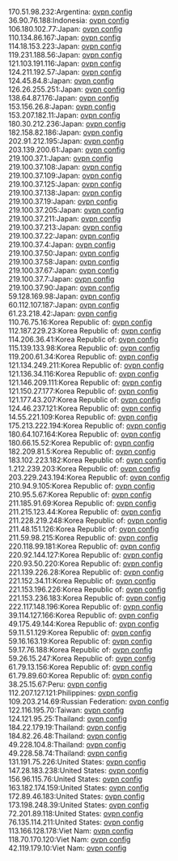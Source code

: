170.51.98.232:Argentina: [ovpn config](vpn/170_51_98_232.ovpn)  
36.90.76.188:Indonesia: [ovpn config](vpn/36_90_76_188.ovpn)  
106.180.102.77:Japan: [ovpn config](vpn/106_180_102_77.ovpn)  
110.134.86.167:Japan: [ovpn config](vpn/110_134_86_167.ovpn)  
114.18.153.223:Japan: [ovpn config](vpn/114_18_153_223.ovpn)  
119.231.188.56:Japan: [ovpn config](vpn/119_231_188_56.ovpn)  
121.103.191.116:Japan: [ovpn config](vpn/121_103_191_116.ovpn)  
124.211.192.57:Japan: [ovpn config](vpn/124_211_192_57.ovpn)  
124.45.84.8:Japan: [ovpn config](vpn/124_45_84_8.ovpn)  
126.26.255.251:Japan: [ovpn config](vpn/126_26_255_251.ovpn)  
138.64.87.176:Japan: [ovpn config](vpn/138_64_87_176.ovpn)  
153.156.26.8:Japan: [ovpn config](vpn/153_156_26_8.ovpn)  
153.207.182.11:Japan: [ovpn config](vpn/153_207_182_11.ovpn)  
180.30.212.236:Japan: [ovpn config](vpn/180_30_212_236.ovpn)  
182.158.82.186:Japan: [ovpn config](vpn/182_158_82_186.ovpn)  
202.91.212.195:Japan: [ovpn config](vpn/202_91_212_195.ovpn)  
203.139.200.61:Japan: [ovpn config](vpn/203_139_200_61.ovpn)  
219.100.37.1:Japan: [ovpn config](vpn/219_100_37_1.ovpn)  
219.100.37.108:Japan: [ovpn config](vpn/219_100_37_108.ovpn)  
219.100.37.109:Japan: [ovpn config](vpn/219_100_37_109.ovpn)  
219.100.37.125:Japan: [ovpn config](vpn/219_100_37_125.ovpn)  
219.100.37.138:Japan: [ovpn config](vpn/219_100_37_138.ovpn)  
219.100.37.19:Japan: [ovpn config](vpn/219_100_37_19.ovpn)  
219.100.37.205:Japan: [ovpn config](vpn/219_100_37_205.ovpn)  
219.100.37.211:Japan: [ovpn config](vpn/219_100_37_211.ovpn)  
219.100.37.213:Japan: [ovpn config](vpn/219_100_37_213.ovpn)  
219.100.37.22:Japan: [ovpn config](vpn/219_100_37_22.ovpn)  
219.100.37.4:Japan: [ovpn config](vpn/219_100_37_4.ovpn)  
219.100.37.50:Japan: [ovpn config](vpn/219_100_37_50.ovpn)  
219.100.37.58:Japan: [ovpn config](vpn/219_100_37_58.ovpn)  
219.100.37.67:Japan: [ovpn config](vpn/219_100_37_67.ovpn)  
219.100.37.7:Japan: [ovpn config](vpn/219_100_37_7.ovpn)  
219.100.37.90:Japan: [ovpn config](vpn/219_100_37_90.ovpn)  
59.128.169.98:Japan: [ovpn config](vpn/59_128_169_98.ovpn)  
60.112.107.187:Japan: [ovpn config](vpn/60_112_107_187.ovpn)  
61.23.218.42:Japan: [ovpn config](vpn/61_23_218_42.ovpn)  
110.76.75.16:Korea Republic of: [ovpn config](vpn/110_76_75_16.ovpn)  
112.187.229.23:Korea Republic of: [ovpn config](vpn/112_187_229_23.ovpn)  
114.206.36.41:Korea Republic of: [ovpn config](vpn/114_206_36_41.ovpn)  
115.139.133.98:Korea Republic of: [ovpn config](vpn/115_139_133_98.ovpn)  
119.200.61.34:Korea Republic of: [ovpn config](vpn/119_200_61_34.ovpn)  
121.134.249.211:Korea Republic of: [ovpn config](vpn/121_134_249_211.ovpn)  
121.136.34.116:Korea Republic of: [ovpn config](vpn/121_136_34_116.ovpn)  
121.146.209.111:Korea Republic of: [ovpn config](vpn/121_146_209_111.ovpn)  
121.150.27.177:Korea Republic of: [ovpn config](vpn/121_150_27_177.ovpn)  
121.177.43.207:Korea Republic of: [ovpn config](vpn/121_177_43_207.ovpn)  
124.46.237.121:Korea Republic of: [ovpn config](vpn/124_46_237_121.ovpn)  
14.55.221.109:Korea Republic of: [ovpn config](vpn/14_55_221_109.ovpn)  
175.213.222.194:Korea Republic of: [ovpn config](vpn/175_213_222_194.ovpn)  
180.64.107.164:Korea Republic of: [ovpn config](vpn/180_64_107_164.ovpn)  
180.66.15.52:Korea Republic of: [ovpn config](vpn/180_66_15_52.ovpn)  
182.209.81.5:Korea Republic of: [ovpn config](vpn/182_209_81_5.ovpn)  
183.102.223.182:Korea Republic of: [ovpn config](vpn/183_102_223_182.ovpn)  
1.212.239.203:Korea Republic of: [ovpn config](vpn/1_212_239_203.ovpn)  
203.229.243.194:Korea Republic of: [ovpn config](vpn/203_229_243_194.ovpn)  
210.94.9.105:Korea Republic of: [ovpn config](vpn/210_94_9_105.ovpn)  
210.95.5.67:Korea Republic of: [ovpn config](vpn/210_95_5_67.ovpn)  
211.185.91.69:Korea Republic of: [ovpn config](vpn/211_185_91_69.ovpn)  
211.215.123.44:Korea Republic of: [ovpn config](vpn/211_215_123_44.ovpn)  
211.228.219.248:Korea Republic of: [ovpn config](vpn/211_228_219_248.ovpn)  
211.48.151.126:Korea Republic of: [ovpn config](vpn/211_48_151_126.ovpn)  
211.59.98.215:Korea Republic of: [ovpn config](vpn/211_59_98_215.ovpn)  
220.118.99.181:Korea Republic of: [ovpn config](vpn/220_118_99_181.ovpn)  
220.92.144.127:Korea Republic of: [ovpn config](vpn/220_92_144_127.ovpn)  
220.93.50.220:Korea Republic of: [ovpn config](vpn/220_93_50_220.ovpn)  
221.139.226.28:Korea Republic of: [ovpn config](vpn/221_139_226_28.ovpn)  
221.152.34.11:Korea Republic of: [ovpn config](vpn/221_152_34_11.ovpn)  
221.153.196.226:Korea Republic of: [ovpn config](vpn/221_153_196_226.ovpn)  
221.153.236.183:Korea Republic of: [ovpn config](vpn/221_153_236_183.ovpn)  
222.117.148.196:Korea Republic of: [ovpn config](vpn/222_117_148_196.ovpn)  
39.114.127.166:Korea Republic of: [ovpn config](vpn/39_114_127_166.ovpn)  
49.175.49.144:Korea Republic of: [ovpn config](vpn/49_175_49_144.ovpn)  
59.11.51.129:Korea Republic of: [ovpn config](vpn/59_11_51_129.ovpn)  
59.16.163.19:Korea Republic of: [ovpn config](vpn/59_16_163_19.ovpn)  
59.17.76.188:Korea Republic of: [ovpn config](vpn/59_17_76_188.ovpn)  
59.26.15.247:Korea Republic of: [ovpn config](vpn/59_26_15_247.ovpn)  
61.79.13.156:Korea Republic of: [ovpn config](vpn/61_79_13_156.ovpn)  
61.79.89.60:Korea Republic of: [ovpn config](vpn/61_79_89_60.ovpn)  
38.25.15.67:Peru: [ovpn config](vpn/38_25_15_67.ovpn)  
112.207.127.121:Philippines: [ovpn config](vpn/112_207_127_121.ovpn)  
109.203.214.69:Russian Federation: [ovpn config](vpn/109_203_214_69.ovpn)  
122.116.195.70:Taiwan: [ovpn config](vpn/122_116_195_70.ovpn)  
124.121.95.25:Thailand: [ovpn config](vpn/124_121_95_25.ovpn)  
184.22.179.19:Thailand: [ovpn config](vpn/184_22_179_19.ovpn)  
184.82.26.48:Thailand: [ovpn config](vpn/184_82_26_48.ovpn)  
49.228.104.8:Thailand: [ovpn config](vpn/49_228_104_8.ovpn)  
49.228.58.74:Thailand: [ovpn config](vpn/49_228_58_74.ovpn)  
131.191.75.226:United States: [ovpn config](vpn/131_191_75_226.ovpn)  
147.28.183.238:United States: [ovpn config](vpn/147_28_183_238.ovpn)  
156.96.115.76:United States: [ovpn config](vpn/156_96_115_76.ovpn)  
163.182.174.159:United States: [ovpn config](vpn/163_182_174_159.ovpn)  
172.89.46.183:United States: [ovpn config](vpn/172_89_46_183.ovpn)  
173.198.248.39:United States: [ovpn config](vpn/173_198_248_39.ovpn)  
72.201.89.118:United States: [ovpn config](vpn/72_201_89_118.ovpn)  
76.135.114.211:United States: [ovpn config](vpn/76_135_114_211.ovpn)  
113.166.128.178:Viet Nam: [ovpn config](vpn/113_166_128_178.ovpn)  
118.70.170.120:Viet Nam: [ovpn config](vpn/118_70_170_120.ovpn)  
42.119.179.10:Viet Nam: [ovpn config](vpn/42_119_179_10.ovpn)  

